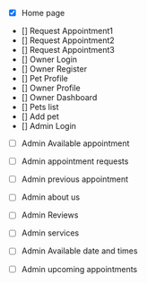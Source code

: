 - [x] Home page
- [] Request Appointment1
- [] Request Appointment2
- [] Request Appointment3
- [] Owner Login
- [] Owner Register
- [] Pet Profile
- [] Owner Profile
- [] Owner Dashboard
- [] Pets list
- [] Add pet
- [] Admin Login
- [ ] Admin Available appointment
- [ ] Admin appointment requests
- [ ] Admin previous appointment
- [ ] Admin about us
- [ ] Admin Reviews
- [ ] Admin services
- [ ] Admin Available date and times
- [ ] Admin upcoming appointments



